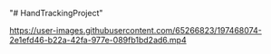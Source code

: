 "# HandTrackingProject" 

https://user-images.githubusercontent.com/65266823/197468074-2e1efd46-b22a-42fa-977e-089fb1bd2ad6.mp4
